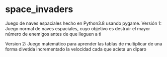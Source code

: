 # space_invaders
Juego de naves espaciales hecho en Python3.8 usando pygame.
Versión 1: Juego normal de naves espaciales, cuyo objetivo es destruir el mayor
número de enemigos antes de que lleguen a ti

Version 2: Juego matemático para aprender las tablas de multiplicar de una forma 
divetida incrementado la velocidad cada que acieta un diparo
